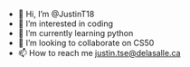 - 👋 Hi, I’m @JustinT18
- 👀 I’m interested in coding
- 🌱 I’m currently learning python
- 💞️ I’m looking to collaborate on CS50
- 📫 How to reach me justin.tse@delasalle.ca

<!---
JustinT18/JustinT18 is a ✨ special ✨ repository because its `README.md` (this file) appears on your GitHub profile.
You can click the Preview link to take a look at your changes.
--->
